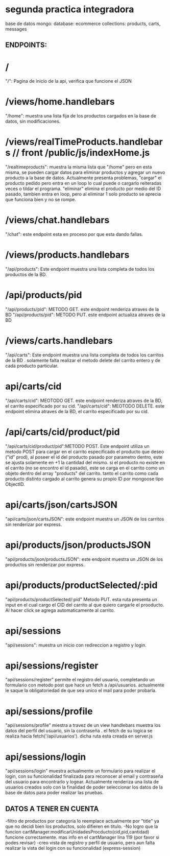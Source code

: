 # segunda practica integradora

base de datos mongo:
database: ecommerce
collections: products, carts, messages

## ENDPOINTS:

# /
"/": Pagina de inicio de la api, verifica que funcione el JSON

# /views/home.handlebars
"/home": muestra una lista fija de los productos cargados en la base de datos, sin modificaciones.

# /views/realTimeProducts.handlebars // front /public/js/indexHome.js
"/realtimeproducts": muestra la misma lista que "/home" pero en esta misma, se pueden cargar datos para eliminar productos y agregar un nuevo producto a la base de datos.
Actualmente presenta problemas, "cargar" el producto pedido pero entra en un loop lo cual puede o cargarlo reiteradas veces o tildar el programa.
"eliminar" elimina el producto por medio del ID pasado, tambien entra en loop, pero al eliminar 1 solo producto se aprecia que funciona bien y no se rompe. 
 
# /views/chat.handlebars
"/chat": este endpoint esta en proceso por que esta dando fallas.

# /views/products.handlebars
"/api/products": Este endpoint muestra una lista completa de todos los productos de la BD.

# /api/products/pid
"/api/products/pid": METODO GET. este endpoint renderiza atraves de la BD
"/api/products/pid": METODO PUT. este endpoint actualiza atraves de la BD


# /views/carts.handlebars
"/api/carts": Este endpoint muestra una lista completa de todos los carritos de la BD . 
solamente falta realizar el metodo delete del carrito entero y de cada producto particular.

# api/carts/cid
"/api/carts/cid": MEOTODO GET. este endpoint renderiza atraves de la BD, el carrito especificado por su cid.
"/api/carts/cid": MEOTODO DELETE. este endpoint elimina atraves de la BD, el carrito especificado por su cid.

# /api/carts/cid/product/pid
"/api/carts/cid/product/pid":METODO POST. Este endpoint utiliza un metodo POST para cargar en el carrito especificado el producto que deseo ("id" prod), al poseer el id del producto pasado por parametro dentro, este se ajusta solamente en +1 la cantidad del mismo. si el producto no existe en el carrito (no se encontro el id pasado), este se carga en el carrito como un objeto dentro del array "products" del carrito. tanto el carrito como cada producto distinto cargado al carrito genera su propio ID por mongoose tipo ObjectID.

# api/carts/json/cartsJSON
"api/carts/json/cartsJSON": este endpoint muestra un JSON de los carritos sin renderizar por express.

# api/products/json/productsJSON
"api/products/json/productsJSON": este endpoint muestra un JSON de los productos sin renderizar por express.

# api/products/productSelected/:pid
"api/products/productSelected/:pid" Metodo PUT. esta ruta presenta un input en el cual cargo el CID del carrito al que quiero cargarle el prooducto. Al hacer click se agrega automaticamente al carrito.

# api/sessions
"api/sessions": muestra un inicio con redireccion a registro y login.

# api/sessions/register
"api/sessions/register" permite el registro del usuario, completando un formulario con metodo post que hace un fetch a /api/usuarios.
actualmente le saque la obligatoriedad de que sea unico el mail para poder probarla.

# api/sessions/profile
"api/sessions/profile"  miestra a travez de un view handlebars muestra los datos del perfil del usuario, sin la contraseña . el fetch de su logica se realiza hacia fetch('/api/usuarios'). dicha ruta esta creada en server.js

# api/sessions/login
"api/sessions/login" muestra actualmente un formulario para realizar el login, con su funcionalidad finalizada para reconocer al email y contraseña del usuario para encontrarlo y logear.   Actualmente renderiza una lista de usuarios creados solo con la finalidad de poder seleccionar los datos de la base de datos para poder realizar las pruebas. 




## DATOS A TENER EN CUENTA 

-filtro de productos por categoría lo reemplace actualmente por "title" ya que no decidi bien los productos, solo difieren en titulo.
-No logro que la funcion cartManager.modificarUnidadesProcducto(cid,pid,cantidad) funcione correctamente. mas info en el cartManager lina 119 (por favor si podes revisar)
-creo vista de registro y perfil de usuario, pero aun falta realizar la vista del login con su funcionalidad (express-session)

